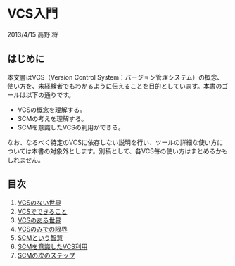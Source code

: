 # VCS入門

2013/4/15 高野 将

## はじめに

本文書はVCS（Version Control System：バージョン管理システム）の概念、使い方を、未経験者でもわかるように伝えることを目的としています。本書のゴールは以下の通りです。

- VCSの概念を理解する。
- SCMの考えを理解する。
- SCMを意識したVCSの利用ができる。

なお、なるべく特定のVCSに依存しない説明を行い、ツールの詳細な使い方については本書の対象外とします。別稿として、各VCS毎の使い方はまとめるかもしれません。

## 目次

1. [VCSのない世界](1.world-without-vcs.md "VCSのない世界")
1. [VCSでできること](2.power-of-vcs.md "VCSでできること")
1. [VCSのある世界](3.world-with-vcs.md "VCSのある世界")
1. [VCSのみでの限界](4.4.end-of-world-with-only-vcs.md "VCSのみでの限界")
1. [SCMという智慧](5.wisdom-of-scm.md "SCMという智慧")
1. [SCMを意識したVCS利用](6.dance-with-scm.md "SCMを意識したVCS利用")
1. [SCMの次のステップ](7.road-to-scm.md "SCMの次のステップ")
